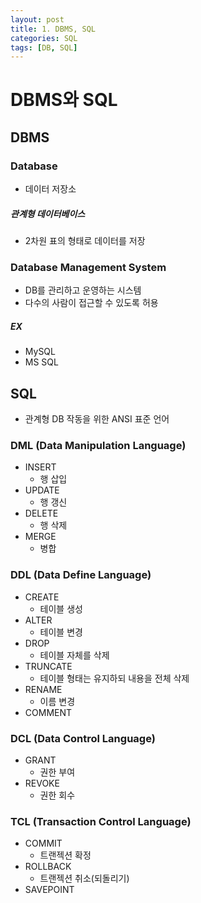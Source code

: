 ```yaml
---
layout: post
title: 1. DBMS, SQL
categories: SQL
tags: [DB, SQL]
---
```

# DBMS와 SQL
## DBMS

### Database
- 데이터 저장소
##### 관계형 데이터베이스
- 2차원 표의 형태로 데이터를 저장

### Database Management System
- DB를 관리하고 운영하는 시스템
- 다수의 사람이 접근할 수 있도록 허용
##### EX
- MySQL
- MS SQL

## SQL
- 관계형 DB 작동을 위한 ANSI 표준 언어

### DML (Data Manipulation Language)
- INSERT
  - 행 삽입
- UPDATE
  - 행 갱신
- DELETE
  - 행 삭제
- MERGE
  - 병합

### DDL (Data Define Language)
- CREATE
  - 테이블 생성
- ALTER
  - 테이블 변경
- DROP
  - 테이블 자체를 삭제
- TRUNCATE
  - 테이블 형태는 유지하되 내용을 전체 삭제
- RENAME
  - 이름 변경
- COMMENT

### DCL (Data Control Language)
- GRANT
  - 권한 부여
- REVOKE
  - 권한 회수

### TCL (Transaction Control Language)
- COMMIT
  - 트랜젝션 확정
- ROLLBACK
  - 트랜젝션 취소(되돌리기)
- SAVEPOINT


